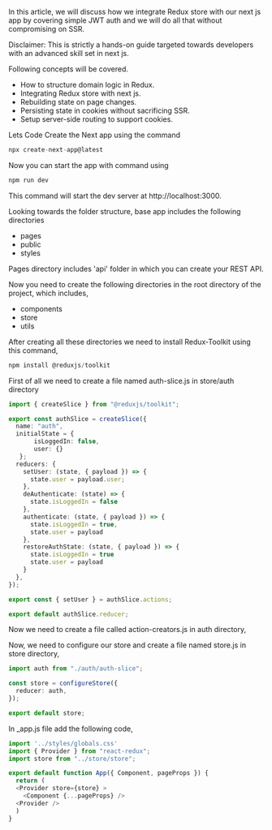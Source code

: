 In this article, we will discuss how we integrate Redux store with our next js app by covering simple JWT auth and we will do all that without compromising on SSR.

Disclaimer: This is strictly a hands-on guide targeted towards developers with an advanced skill set in next js.

Following concepts will be covered.

* How to structure domain logic in Redux.
* Integrating Redux store with next js.
* Rebuilding state on page changes.
* Persisting state in cookies without sacrificing SSR.
* Setup server-side routing to support cookies.

Lets Code
Create the Next app using the command
```ts
npx create-next-app@latest
```

Now you can start the app with command using
```ts
npm run dev
```
This command will start the dev server at http://localhost:3000.

Looking towards the folder structure, base app includes the following directories
* pages
* public
* styles

Pages directory includes 'api' folder in which you can create your REST API.

Now you need to create the following directories in the root directory of the project, which includes,
* components
* store
* utils

After creating all these directories we need to install Redux-Toolkit using this command,
```ts
npm install @reduxjs/toolkit
```

First of all we need to create a file named auth-slice.js in store/auth directory
```ts
import { createSlice } from "@reduxjs/toolkit";

export const authSlice = createSlice({
  name: "auth",
  initialState = {
       isLoggedIn: false,
       user: {}
   };
  reducers: {
    setUser: (state, { payload }) => {
      state.user = payload.user;
    },
    deAuthenticate: (state) => {
      state.isLoggedIn = false
    },
    authenticate: (state, { payload }) => {
      state.isLoggedIn = true,
      state.user = payload
    },
    restoreAuthState: (state, { payload }) => {
      state.isLoggedIn = true
      state.user = payload
    }
  },
});

export const { setUser } = authSlice.actions;

export default authSlice.reducer;
```

Now we need to create a file called action-creators.js in auth directory,


Now, we need to configure our store and create a file named store.js in store directory,
```ts
import auth from "./auth/auth-slice";

const store = configureStore({
  reducer: auth,
});

export default store;
```

In _app.js file add the following code,
```ts
import '../styles/globals.css'
import { Provider } from "react-redux";
import store from "../store/store";

export default function App({ Component, pageProps }) {
  return (
  <Provider store={store} >
    <Component {...pageProps} />
  <Provider />
  )
}
```
